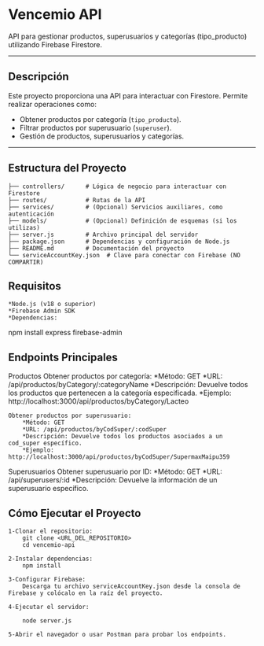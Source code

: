# **Vencemio API**

API para gestionar productos, superusuarios y categorías (tipo_producto) utilizando Firebase Firestore.

---

## **Descripción**

Este proyecto proporciona una API para interactuar con Firestore. Permite realizar operaciones como:
- Obtener productos por categoría (`tipo_producto`).
- Filtrar productos por superusuario (`superuser`).
- Gestión de productos, superusuarios y categorías.

---

## **Estructura del Proyecto**

```plaintext
├── controllers/      # Lógica de negocio para interactuar con Firestore
├── routes/           # Rutas de la API
├── services/         # (Opcional) Servicios auxiliares, como autenticación
├── models/           # (Opcional) Definición de esquemas (si los utilizas)
├── server.js         # Archivo principal del servidor
├── package.json      # Dependencias y configuración de Node.js
├── README.md         # Documentación del proyecto
└── serviceAccountKey.json  # Clave para conectar con Firebase (NO COMPARTIR)
```

## **Requisitos**
    *Node.js (v18 o superior)
    *Firebase Admin SDK
    *Dependencias:

npm install express firebase-admin

## **Endpoints Principales**
Productos
    Obtener productos por categoría:
        *Método: GET
        *URL: /api/productos/byCategory/:categoryName
        *Descripción: Devuelve todos los productos que pertenecen a la categoría especificada.
        *Ejemplo: http://localhost:3000/api/productos/byCategory/Lacteo

    Obtener productos por superusuario:
        *Método: GET
        *URL: /api/productos/byCodSuper/:codSuper
        *Descripción: Devuelve todos los productos asociados a un cod_super específico.
        *Ejemplo: http://localhost:3000/api/productos/byCodSuper/SupermaxMaipu359

Superusuarios
    Obtener superusuario por ID:
        *Método: GET
        *URL: /api/superusers/:id
        *Descripción: Devuelve la información de un superusuario específico.

## **Cómo Ejecutar el Proyecto**
    1-Clonar el repositorio:
        git clone <URL_DEL_REPOSITORIO>
        cd vencemio-api

    2-Instalar dependencias:
        npm install

    3-Configurar Firebase:
        Descarga tu archivo serviceAccountKey.json desde la consola de Firebase y colócalo en la raíz del proyecto.

    4-Ejecutar el servidor:

        node server.js

    5-Abrir el navegador o usar Postman para probar los endpoints.